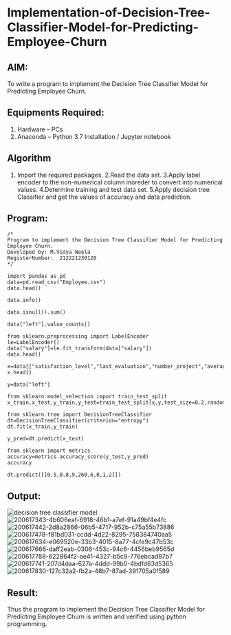# Implementation-of-Decision-Tree-Classifier-Model-for-Predicting-Employee-Churn

## AIM:
To write a program to implement the Decision Tree Classifier Model for Predicting Employee Churn.

## Equipments Required:
1. Hardware – PCs
2. Anaconda – Python 3.7 Installation / Jupyter notebook

## Algorithm
1. Import the required packages.
2.Read the data set.
3.Apply label encoder to the non-numerical column inoreder to convert into numerical values.
4.Determine training and test data set.
5.Apply decision tree Classifier and get the values of accuracy and data prediction.

## Program:
```
/*
Program to implement the Decision Tree Classifier Model for Predicting Employee Churn.
Developed by: M.Vidya Neela
RegisterNumber:  212221230120
*/
```
```
import pandas as pd
data=pd.read_csv("Employee.csv")
data.head()

data.info()

data.isnull().sum()

data["left"].value_counts()

from sklearn.preprocessing import LabelEncoder
le=LabelEncoder()
data["salary"]=le.fit_transform(data["salary"])
data.head()

x=data[["satisfaction_level","last_evaluation","number_project","average_montly_hours","time_spend_company","Work_accident","promotion_last_5years","salary"]]
x.head()

y=data["left"]

from sklearn.model_selection import train_test_split
x_train,x_test,y_train,y_test=train_test_split(x,y,test_size=0.2,random_state=100)

from sklearn.tree import DecisionTreeClassifier
dt=DecisionTreeClassifier(criterion="entropy")
dt.fit(x_train,y_train)

y_pred=dt.predict(x_test)

from sklearn import metrics
accuracy=metrics.accuracy_score(y_test,y_pred)
accuracy

dt.predict([[0.5,0.8,9,260,6,0,1,2]])
```

## Output:
![decision tree classifier model](sam.png)
![200617343-4b606eaf-6918-46b1-a7ef-91a49bf4e4fc](https://user-images.githubusercontent.com/94169318/204431272-09725dbe-97b0-46f8-9593-573a0ef9b9c5.png)
![200617442-2d8a2866-06b5-4717-952b-c75a55b73886](https://user-images.githubusercontent.com/94169318/204431311-c79110ea-50ec-49d7-92ca-49920f4083b1.png)
![200617478-f81bd031-ccdd-4d22-8295-758384740aa5](https://user-images.githubusercontent.com/94169318/204431344-c38de66d-60d2-4a67-8a62-1389a18b315b.png)
![200617634-e069520e-33b3-4015-8a77-4cfe9c47b53c](https://user-images.githubusercontent.com/94169318/204431426-4f73c285-2c96-4d04-9efc-f7edf5be0af8.png)
![200617666-daff2eab-0306-453c-94c6-4456beb9565d](https://user-images.githubusercontent.com/94169318/204431448-c31efe7f-4f6b-4110-9fb2-cdf7d7d2785f.png)
![200617788-622864f2-ae41-4327-b5c9-776ebcad87b7](https://user-images.githubusercontent.com/94169318/204431514-644b2673-f477-4e43-9bc6-9b98a8ba4ffe.png)
![200617741-207d4daa-627a-4ddd-99b0-4bdfd63d5365](https://user-images.githubusercontent.com/94169318/204431477-5c78000d-73c5-414a-9ee2-4e2c65d6a7a6.png)
![200617830-127c32a2-fb2a-48b7-87ad-391705a0f589](https://user-images.githubusercontent.com/94169318/204431538-c372cce1-5b37-400d-a8e4-fa729f541267.png)


## Result:
Thus the program to implement the  Decision Tree Classifier Model for Predicting Employee Churn is written and verified using python programming.

